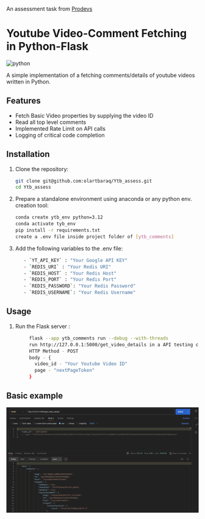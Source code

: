 An assessment task from [Prodevs](https://www.prodevs.com)

# Youtube Video-Comment Fetching in Python-Flask

![python](https://badgen.net/badge/Built%20With/Python/blue)

A simple implementation of a fetching comments/details of youtube videos written in Python.

## Features

- Fetch Basic Video properties by supplying the video ID
- Read all top level comments
- Implemented Rate Limit on API calls
- Logging of critical code completion

## Installation

1. Clone the repository:

   ```bash
   git clone git@github.com:olartbaraq/Ytb_assess.git
   cd Ytb_assess
   ```

2. Prepare a standalone environment using anaconda or any python env. creation tool:

   ```bash
   conda create ytb_env python=3.12
   conda activate tyb_env
   pip install -r requirements.txt
   create a .env file inside project folder of [ytb_comments]
   ```

3. Add the following variables to the .env file:

   ```bash
      - `YT_API_KEY` : "Your Google API KEY"
      - `REDIS_URI` : "Your Redis URI"
      - `REDIS_HOST` : "Your Redis Host"
      - `REDIS_PORT` : "Your Redis Port"
      - `REDIS_PASSWORD`: "Your Redis Password"
      - `REDIS_USERNAME`: "Your Redis Username"
   ```

## Usage

1. Run the Flask server :

   ```bash
        flask --app ytb_comments run --debug --with-threads
        run http://127.0.0.1:5000/get_video_details in a API testing client e.g POSTMAN
        HTTP Method - POST
        body - {
          video_id - "Your Youtube Video ID"
          page - "nextPageToken"
        }
   ```

## Basic example

<img width="589" alt="api docs" src="image.png">
